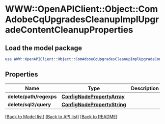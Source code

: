 # WWW::OpenAPIClient::Object::ComAdobeCqUpgradesCleanupImplUpgradeContentCleanupProperties

## Load the model package
```perl
use WWW::OpenAPIClient::Object::ComAdobeCqUpgradesCleanupImplUpgradeContentCleanupProperties;
```

## Properties
Name | Type | Description | Notes
------------ | ------------- | ------------- | -------------
**delete/path/regexps** | [**ConfigNodePropertyArray**](ConfigNodePropertyArray.md) |  | [optional] 
**delete/sql2/query** | [**ConfigNodePropertyString**](ConfigNodePropertyString.md) |  | [optional] 

[[Back to Model list]](../README.md#documentation-for-models) [[Back to API list]](../README.md#documentation-for-api-endpoints) [[Back to README]](../README.md)


